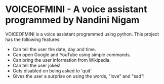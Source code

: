 # VOICEOFMINI - A voice assistant programmed by Nandini Nigam


VOICEOFMINI is a voice assistant programmed using python. 
This project has the following features:

- Can tell the user the date, day and time.
- Can open Google and YouTube using simple commands.
- Can bring the user information from Wikipedia.
- Can tell the user jokes!
- Gets disabled on being asked to 'quit'.
- Gives the user a surprise on using the words, "love" and "sad"!
